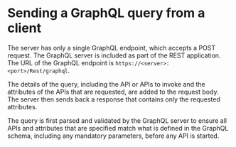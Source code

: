 # Sending a GraphQL query from a client

The server has only a single GraphQL endpoint, which accepts a POST request. The GraphQL server is included as part of the REST application. The URL of the GraphQL endpoint is  `https://<server>:<port>/Rest/graphql`.

The details of the query, including the API or APIs to invoke and the attributes of the APIs that are requested, are added to the request body. The server then sends back a response that contains only the requested attributes.

The query is first parsed and validated by the GraphQL server to ensure all APIs and attributes that are specified match what is defined in the GraphQL schema, including any mandatory parameters, before any API is started.
